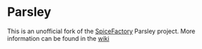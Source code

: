 Parsley
========

This is an unofficial fork of the [SpiceFactory](http://spicefactory.org/) Parsley project.
More information can be found in the [wiki](https://github.com/KapIT/Parsley/wiki)